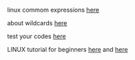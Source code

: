 linux commom  expressions [here](https://learn.gencore.bio.nyu.edu/)

about wildcards [here](https://www.masswerk.at/jsuix/index.html)

test your codes [here](https://regex101.com/)

LINUX tutorial for beginners [here](http://www.ee.surrey.ac.uk/Teaching/Unix/) and [here](http://swcarpentry.github.io/shell-novice/)
